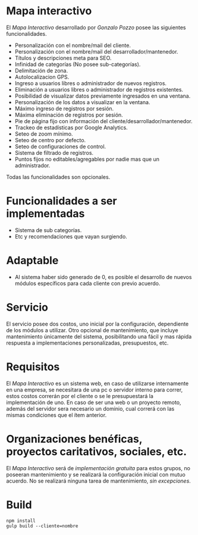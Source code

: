 # Mapa interactivo
El *Mapa Interactivo* desarrollado por *Gonzalo Pozzo* posee las siguientes funcionalidades.

* Personalización con el nombre/mail del cliente.
* Personalización con el nombre/mail del desarrollador/mantenedor.
* Títulos y descripciones meta para SEO.
* Infinidad de categorías (No posee sub-categorías).
* Delimitación de zona.
* Autolocalizacion GPS.
* Ingreso a usuarios libres o administrador de nuevos registros.
* Eliminación a usuarios libres o administrador de registros existentes.
* Posibilidad de visualizar datos previamente ingresados en una ventana.
* Personalización de los datos a visualizar en la ventana.
* Máximo ingreso de registros por sesión.
* Máxima eliminación de registros por sesión.
* Pie de página fijo con información del cliente/desarrollador/mantenedor.
* Trackeo de estadísticas por Google Analytics.
* Seteo de zoom mínimo.
* Seteo de centro por defecto.
* Seteo de configuraciones de control.
* Sistema de filtrado de registros.
* Puntos fijos no editables/agregables por nadie mas que un administrador.

Todas las funcionalidades son opcionales.

# Funcionalidades a ser implementadas
* Sistema de sub categorías.
* Etc y recomendaciones que vayan surgiendo.

# Adaptable
* Al sistema haber sido generado de 0, es posible el desarrollo de nuevos módulos específicos para cada cliente con previo acuerdo.

# Servicio
El servicio posee dos costos, uno inicial por la configuración, dependiente de los módulos a utilizar. Otro opcional de mantenimiento, que incluye mantenimiento únicamente del sistema, posibilitando una fácil y mas rápida respuesta a implementaciones personalizadas, presupuestos, etc.

# Requisitos
El *Mapa Interactivo* es un sistema web, en caso de utilizarse internamente en una empresa, se necesitara de una pc o servidor interno para correr, estos costos correrán por el cliente o se le presupuestará la implementación de uno. En caso de ser una web o un proyecto remoto, además del servidor sera necesario un dominio, cual correrá con las mismas condiciones que el ítem anterior.

# Organizaciones benéficas, proyectos caritativos, sociales, etc.
El *Mapa Interactivo* será de *implementación gratuita* para estos grupos, no poseeran mantenimiento y se realizará la configuración inicial con mutuo acuerdo. No se realizará ninguna tarea de mantenimiento, *sin excepciones*.

# Build
```
npm install
gulp build --cliente=nombre
```